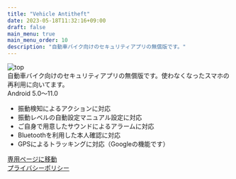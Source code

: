 ```yaml
---
title: "Vehicle Antitheft"
date: 2023-05-18T11:32:16+09:00
draft: false
main_menu: true
main_menu_order: 10
description: "自動車バイク向けのセキュリティアプリの無償版です。"
---
```

![top](/image/2023-07-30-va.png)  
自動車バイク向けのセキュリティアプリの無償版です。使わなくなったスマホの再利用に向いてます。  
Android 5.0〜11.0  
- 振動検知によるアクションに対応  
- 振動レベルの自動設定マニュアル設定に対応  
- ご自身で用意したサウンドによるアラームに対応  
- Bluetoothを利用した本人確認に対応  
- GPSによるトラッキングに対応（Googleの機能です）  

[専用ページに移動](https://sites.google.com/view/vehicle-antitheft/)  
[プライバシーポリシー](https://sites.google.com/view/vehicle-antitheft/privacy-policy/)  
